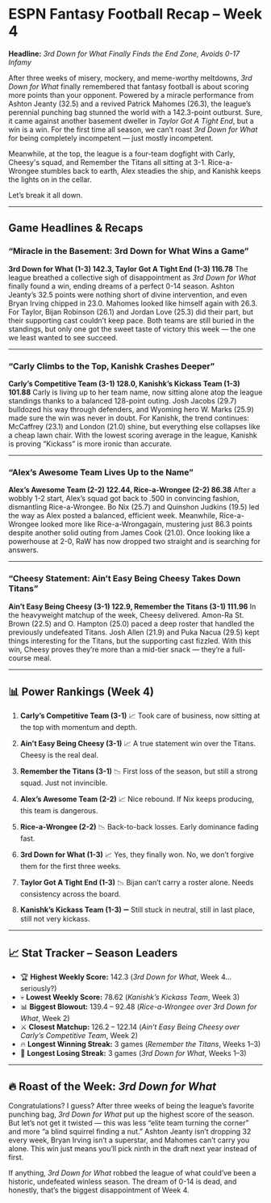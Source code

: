 # ESPN Fantasy Football Recap – Week 4

**Headline:** *3rd Down for What Finally Finds the End Zone, Avoids 0-17 Infamy*

After three weeks of misery, mockery, and meme-worthy meltdowns, *3rd Down for What* finally remembered that fantasy football is about scoring more points than your opponent. Powered by a miracle performance from Ashton Jeanty (32.5) and a revived Patrick Mahomes (26.3), the league’s perennial punching bag stunned the world with a 142.3-point outburst. Sure, it came against another basement dweller in *Taylor Got A Tight End*, but a win is a win. For the first time all season, we can’t roast *3rd Down for What* for being completely incompetent — just mostly incompetent.

Meanwhile, at the top, the league is a four-team dogfight with Carly, Cheesy's squad, and Remember the Titans all sitting at 3-1. Rice-a-Wrongee stumbles back to earth, Alex steadies the ship, and Kanishk keeps the lights on in the cellar.

Let’s break it all down.

---

## Game Headlines & Recaps

### **“Miracle in the Basement: 3rd Down for What Wins a Game”**

**3rd Down for What (1-3) 142.3, Taylor Got A Tight End (1-3) 116.78**
The league breathed a collective sigh of disappointment as *3rd Down for What* finally found a win, ending dreams of a perfect 0-14 season. Ashton Jeanty’s 32.5 points were nothing short of divine intervention, and even Bryan Irving chipped in 23.0. Mahomes looked like himself again with 26.3. For Taylor, Bijan Robinson (26.1) and Jordan Love (25.3) did their part, but their supporting cast couldn’t keep pace. Both teams are still buried in the standings, but only one got the sweet taste of victory this week — the one we least wanted to see succeed.

---

### **“Carly Climbs to the Top, Kanishk Crashes Deeper”**

**Carly’s Competitive Team (3-1) 128.0, Kanishk’s Kickass Team (1-3) 101.88**
Carly is living up to her team name, now sitting alone atop the league standings thanks to a balanced 128-point outing. Josh Jacobs (29.7) bulldozed his way through defenders, and Wyoming hero W. Marks (25.9) made sure the win was never in doubt. For Kanishk, the trend continues: McCaffrey (23.1) and London (21.0) shine, but everything else collapses like a cheap lawn chair. With the lowest scoring average in the league, Kanishk is proving “Kickass” is more ironic than accurate.

---

### **“Alex’s Awesome Team Lives Up to the Name”**

**Alex’s Awesome Team (2-2) 122.44, Rice-a-Wrongee (2-2) 86.38**
After a wobbly 1-2 start, Alex’s squad got back to .500 in convincing fashion, dismantling Rice-a-Wrongee. Bo Nix (25.7) and Quinshon Judkins (19.5) led the way as Alex posted a balanced, efficient week. Meanwhile, Rice-a-Wrongee looked more like Rice-a-Wrongagain, mustering just 86.3 points despite another solid outing from James Cook (21.0). Once looking like a powerhouse at 2-0, RaW has now dropped two straight and is searching for answers.

---

### **“Cheesy Statement: Ain’t Easy Being Cheesy Takes Down Titans”**

**Ain’t Easy Being Cheesy (3-1) 122.9, Remember the Titans (3-1) 111.96**
In the heavyweight matchup of the week, Cheesy delivered. Amon-Ra St. Brown (22.5) and O. Hampton (25.0) paced a deep roster that handled the previously undefeated Titans. Josh Allen (21.9) and Puka Nacua (29.5) kept things interesting for the Titans, but the supporting cast fizzled. With this win, Cheesy proves they’re more than a mid-tier snack — they’re a full-course meal.

---

## 📊 Power Rankings (Week 4)

1. **Carly’s Competitive Team (3-1)** 📈
   Took care of business, now sitting at the top with momentum and depth.

2. **Ain’t Easy Being Cheesy (3-1)** 📈
   A true statement win over the Titans. Cheesy is the real deal.

3. **Remember the Titans (3-1)** 📉
   First loss of the season, but still a strong squad. Just not invincible.

4. **Alex’s Awesome Team (2-2)** 📈
   Nice rebound. If Nix keeps producing, this team is dangerous.

5. **Rice-a-Wrongee (2-2)** 📉
   Back-to-back losses. Early dominance fading fast.

6. **3rd Down for What (1-3)** 📈
   Yes, they finally won. No, we don’t forgive them for the first three weeks.

7. **Taylor Got A Tight End (1-3)** 📉
   Bijan can’t carry a roster alone. Needs consistency across the board.

8. **Kanishk’s Kickass Team (1-3)** ➖
   Still stuck in neutral, still in last place, still not very kickass.

---

## 📈 Stat Tracker – Season Leaders

* 🏆 **Highest Weekly Score:** 142.3 (*3rd Down for What*, Week 4…seriously?)
* 💀 **Lowest Weekly Score:** 78.62 (*Kanishk’s Kickass Team*, Week 3)
* 📊 **Biggest Blowout:** 139.4 – 92.48 (*Rice-a-Wrongee over 3rd Down for What*, Week 2)
* ⚔️ **Closest Matchup:** 126.2 – 122.14 (*Ain’t Easy Being Cheesy over Carly’s Competitive Team*, Week 2)
* 🔥 **Longest Winning Streak:** 3 games (*Remember the Titans*, Weeks 1–3)
* 😬 **Longest Losing Streak:** 3 games (*3rd Down for What*, Weeks 1–3)

---

## 🔥 Roast of the Week: *3rd Down for What*

Congratulations? I guess? After three weeks of being the league’s favorite punching bag, *3rd Down for What* put up the highest score of the season. But let’s not get it twisted — this was less “elite team turning the corner” and more “a blind squirrel finding a nut.” Ashton Jeanty isn’t dropping 32 every week, Bryan Irving isn’t a superstar, and Mahomes can’t carry you alone. This win just means you’ll pick ninth in the draft next year instead of first.

If anything, *3rd Down for What* robbed the league of what could’ve been a historic, undefeated winless season. The dream of 0-14 is dead, and honestly, that’s the biggest disappointment of Week 4.
